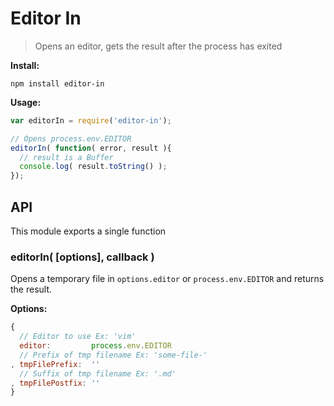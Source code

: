 # Editor In

> Opens an editor, gets the result after the process has exited

__Install:__

```
npm install editor-in
```

__Usage:__

```javascript
var editorIn = require('editor-in');

// Opens process.env.EDITOR
editorIn( function( error, result ){
  // result is a Buffer
  console.log( result.toString() );
});
```

## API

This module exports a single function

### editorIn( [options], callback )

Opens a temporary file in `options.editor` or `process.env.EDITOR` and returns the result.

__Options:__

```javascript
{
  // Editor to use Ex: 'vim'
  editor:         process.env.EDITOR
  // Prefix of tmp filename Ex: 'some-file-'
, tmpFilePrefix:  ''
  // Suffix of tmp filename Ex: '.md'
, tmpFilePostfix: ''
}
```